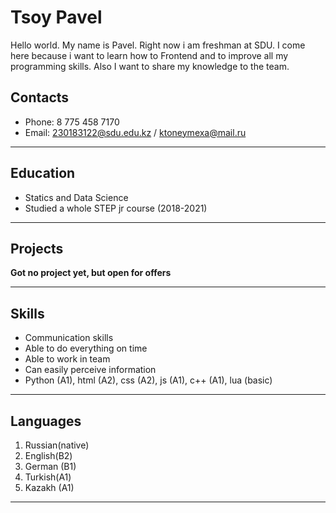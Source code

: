 # Tsoy Pavel
Hello world. My name is Pavel. Right now i am freshman at SDU. I come here because i want to learn how to Frontend and to improve all my programming skills. Also I want to share my knowledge to the team.  
## Contacts
* Phone: 8 775 458 7170
* Email: 230183122@sdu.edu.kz / ktoneymexa@mail.ru
*****
## Education
* Statics and Data Science
* Studied a whole STEP jr course (2018-2021)
*****
## Projects
**Got no project yet, but open for offers**
*****
## Skills
* Communication skills
* Able to do everything on time
* Able to work in team
* Can easily perceive information
* Python (A1), html (A2), css (A2), js (A1), c++ (A1), lua (basic)
*****
## Languages
1. Russian(native)
2. English(B2)
3. German (B1)
4. Turkish(A1)
5. Kazakh (A1)
*****
